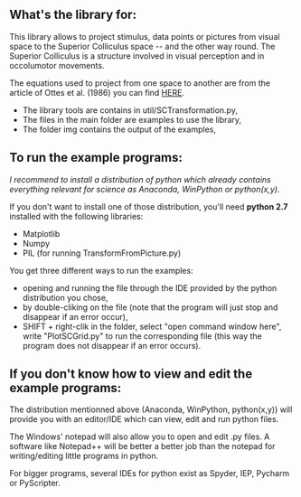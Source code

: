 
## What's the library for:

This library allows to project stimulus, data points or pictures from visual space to the Superior Colliculus space -- and the other way round.
The Superior Colliculus is a structure involved in visual perception and in occolumotor movements.

The equations used to project from one space to another are from the article of Ottes et al. (1986) you can find [HERE](http://www.mbfys.ru.nl/staff/j.vangisbergen/endnote/endnotepdfs/artikelen_groep/Ottes%201986.pdf).

- The library tools are contains in util/SCTransformation.py,
- The files in the main folder are examples to use the library,
- The folder img contains the output of the examples,


## To run the example programs:

*I recommend to install a distribution of python which already contains everything relevant for science as Anaconda, WinPython or python(x,y).*

If you don't want to install one of those distribution, you'll need **python 2.7** installed with the following libraries:
- Matplotlib
- Numpy
- PIL (for running TransformFromPicture.py)

You get three different ways to run the examples:
- opening and running the file through the IDE provided by the python distribution you chose,
- by double-cliking on the file (note that the program will just stop and disappear if an error occur),
- SHIFT + right-clik in the folder, select "open command window here", write "PlotSCGrid.py" to run the corresponding file (this way the program does not disappear if an error occurs).

## If you don't know how to view and edit the example programs:

The distribution mentionned above (Anaconda, WinPython, python(x,y)) will provide you with an editor/IDE which can view, edit and run python files.

The Windows' notepad will also allow you to open and edit .py files.
A software like Notepad++ will be better a better job than the notepad for writing/editing little programs in python.

For bigger programs, several IDEs for python exist as Spyder, IEP, Pycharm or PyScripter.

